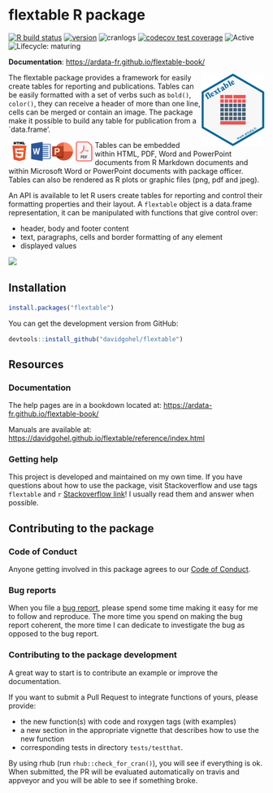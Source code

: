 flextable R package
================

<!-- README.md is generated from README.Rmd. Please edit that file -->

[![R build
status](https://github.com/davidgohel/flextable/workflows/R-CMD-check/badge.svg)](https://github.com/davidgohel/flextable/actions)
[![version](https://www.r-pkg.org/badges/version/flextable)](https://CRAN.R-project.org/package=flextable)
![cranlogs](https://cranlogs.r-pkg.org/badges/flextable) [![codecov test
coverage](https://codecov.io/gh/davidgohel/flextable/branch/master/graph/badge.svg)](https://codecov.io/gh/davidgohel/flextable)
![Active](https://www.repostatus.org/badges/latest/active.svg)
![Lifecycle:
maturing](https://img.shields.io/badge/lifecycle-maturing-blue.svg)

**Documentation**: <https://ardata-fr.github.io/flextable-book/>

<a href="https://github.com/davidgohel/flextable"><img src="man/figures/logo.png" alt="flextable logo" align="right" /></a>
The flextable package provides a framework for easily create tables for
reporting and publications. Tables can be easily formatted with a set of
verbs such as `bold()`, `color()`, they can receive a header of more
than one line, cells can be merged or contain an image. The package make
it possible to build any table for publication from a \`data.frame’.

<img src="man/figures/fig_formats.png" width="170px" alt="flextable formats" align="left" />
Tables can be embedded within HTML, PDF, Word and PowerPoint documents
from R Markdown documents and within Microsoft Word or PowerPoint
documents with package officer. Tables can also be rendered as R plots
or graphic files (png, pdf and jpeg).

An API is available to let R users create tables for reporting and
control their formatting properties and their layout. A `flextable`
object is a data.frame representation, it can be manipulated with
functions that give control over:

  - header, body and footer content
  - text, paragraphs, cells and border formatting of any element
  - displayed values

![](https://www.ardata.fr/img/illustrations/flextable_functions.svg)

## Installation

``` r
install.packages("flextable")
```

You can get the development version from GitHub:

``` r
devtools::install_github("davidgohel/flextable")
```

## Resources

### Documentation

The help pages are in a bookdown located at:
<https://ardata-fr.github.io/flextable-book/>

Manuals are available at:
<https://davidgohel.github.io/flextable/reference/index.html>

### Getting help

This project is developed and maintained on my own time. If you have
questions about how to use the package, visit Stackoverflow and use tags
`flextable` and `r` [Stackoverflow
link](https://stackoverflow.com/questions/tagged/flextable+r)\! I
usually read them and answer when possible.

## Contributing to the package

### Code of Conduct

Anyone getting involved in this package agrees to our [Code of
Conduct](https://github.com/davidgohel/flextable/blob/master/CONDUCT.md).

### Bug reports

When you file a [bug
report](https://github.com/davidgohel/flextable/issues), please spend
some time making it easy for me to follow and reproduce. The more time
you spend on making the bug report coherent, the more time I can
dedicate to investigate the bug as opposed to the bug report.

### Contributing to the package development

A great way to start is to contribute an example or improve the
documentation.

If you want to submit a Pull Request to integrate functions of yours,
please provide:

  - the new function(s) with code and roxygen tags (with examples)
  - a new section in the appropriate vignette that describes how to use
    the new function
  - corresponding tests in directory `tests/testthat`.

By using rhub (run `rhub::check_for_cran()`), you will see if everything
is ok. When submitted, the PR will be evaluated automatically on travis
and appveyor and you will be able to see if something broke.
